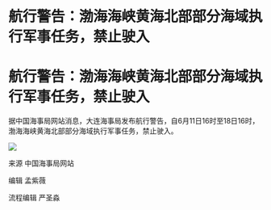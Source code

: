 # 航行警告：渤海海峡黄海北部部分海域执行军事任务，禁止驶入

# 航行警告：渤海海峡黄海北部部分海域执行军事任务，禁止驶入

据中国海事局网站消息，大连海事局发布航行警告，自6月11日16时至18日16时，渤海海峡黄海北部部分海域执行军事任务，禁止驶入。

![](https://inews.gtimg.com/om_bt/OVjExAgtGcx3rzVBbB4PS7ojcbNCvouJmsHd4Xy_UObUYAA/1000)

来源 中国海事局网站

编辑 孟紫薇

流程编辑 严圣淼

